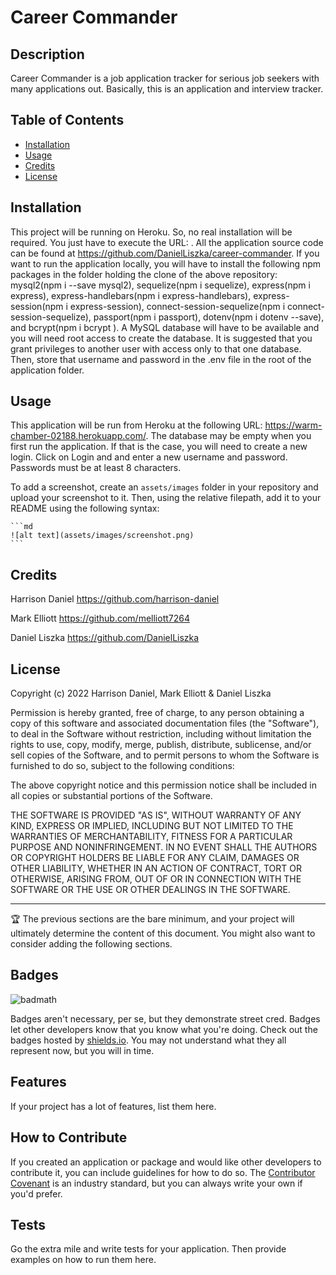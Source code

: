 # Career Commander

## Description

Career Commander is a job application tracker for serious job seekers with many applications out. Basically, this is an application and interview tracker.

## Table of Contents

- [Installation](#installation)
- [Usage](#usage)
- [Credits](#credits)
- [License](#license)

## Installation

This project will be running on Heroku. So, no real installation will be required. You just have to execute the URL: . All the application source code can be found at https://github.com/DanielLiszka/career-commander. If you want to run the application locally, you will have to install the following npm packages in the folder holding the clone of the above repository: mysql2(npm i --save mysql2), sequelize(npm i sequelize), express(npm i express), express-handlebars(npm i express-handlebars), express-session(npm i express-session), connect-session-sequelize(npm i connect-session-sequelize), passport(npm i passport), dotenv(npm i dotenv --save), and bcrypt(npm i bcrypt ). A MySQL database will have to be available and you will need root access to create the database. It is suggested that you grant privileges to another user with access only to that one database. Then, store that username and password in the .env file in the root of the application folder.

## Usage

This application will be run from Heroku at the following URL: https://warm-chamber-02188.herokuapp.com/. The database may be empty when you first run the application. If that is the case, you will need to create a new login. Click on Login and and enter a new username and password. Passwords must be at least 8 characters.

To add a screenshot, create an `assets/images` folder in your repository and upload your screenshot to it. Then, using the relative filepath, add it to your README using the following syntax:

    ```md
    ![alt text](assets/images/screenshot.png)
    ```

## Credits

Harrison Daniel https://github.com/harrison-daniel

Mark Elliott https://github.com/melliott7264

Daniel Liszka https://github.com/DanielLiszka

## License

Copyright (c) 2022 Harrison Daniel, Mark Elliott & Daniel Liszka

Permission is hereby granted, free of charge, to any person obtaining a copy
of this software and associated documentation files (the "Software"), to deal
in the Software without restriction, including without limitation the rights
to use, copy, modify, merge, publish, distribute, sublicense, and/or sell
copies of the Software, and to permit persons to whom the Software is
furnished to do so, subject to the following conditions:

The above copyright notice and this permission notice shall be included in all
copies or substantial portions of the Software.

THE SOFTWARE IS PROVIDED "AS IS", WITHOUT WARRANTY OF ANY KIND, EXPRESS OR
IMPLIED, INCLUDING BUT NOT LIMITED TO THE WARRANTIES OF MERCHANTABILITY,
FITNESS FOR A PARTICULAR PURPOSE AND NONINFRINGEMENT. IN NO EVENT SHALL THE
AUTHORS OR COPYRIGHT HOLDERS BE LIABLE FOR ANY CLAIM, DAMAGES OR OTHER
LIABILITY, WHETHER IN AN ACTION OF CONTRACT, TORT OR OTHERWISE, ARISING FROM,
OUT OF OR IN CONNECTION WITH THE SOFTWARE OR THE USE OR OTHER DEALINGS IN THE
SOFTWARE.

---

🏆 The previous sections are the bare minimum, and your project will ultimately determine the content of this document. You might also want to consider adding the following sections.

## Badges

![badmath](https://img.shields.io/github/languages/top/lernantino/badmath)

Badges aren't necessary, per se, but they demonstrate street cred. Badges let other developers know that you know what you're doing. Check out the badges hosted by [shields.io](https://shields.io/). You may not understand what they all represent now, but you will in time.

## Features

If your project has a lot of features, list them here.

## How to Contribute

If you created an application or package and would like other developers to contribute it, you can include guidelines for how to do so. The [Contributor Covenant](https://www.contributor-covenant.org/) is an industry standard, but you can always write your own if you'd prefer.

## Tests

Go the extra mile and write tests for your application. Then provide examples on how to run them here.
